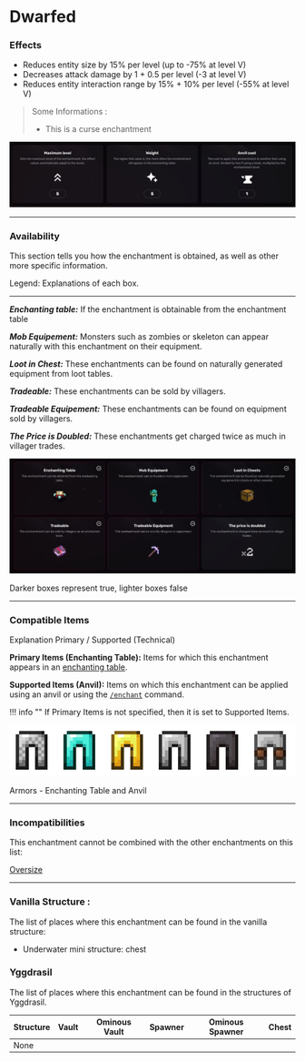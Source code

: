 # Dwarfed
### Effects
*   Reduces entity size by 15% per level (up to -75% at level V)
*   Decreases attack damage by 1 + 0.5 per level (-3 at level V)
*   Reduces entity interaction range by 15% + 10% per level (-55% at level V)

> Some Informations :
> 
> *   This is a curse enchantment

![](/images/voxel/enchantment/legs-enchantment/image_1756618403126_354.png)

* * *

### Availability

This section tells you how the enchantment is obtained, as well as other more specific information.

Legend: Explanations of each box.[](#legend-explanations-of-each-box)

* * *

_**Enchanting table:**_ If the enchantment is obtainable from the enchantment table

_**Mob Equipement:**_ Monsters such as zombies or skeleton can appear naturally with this enchantment on their equipment.

_**Loot in Chest:**_ These enchantments can be found on naturally generated equipment from loot tables.

_**Tradeable:**_ These enchantments can be sold by villagers.

_**Tradeable Equipement:**_ These enchantments can be found on equipment sold by villagers.

_**The Price is Doubled:**_ These enchantments get charged twice as much in villager trades.

![](/images/voxel/enchantment/legs-enchantment/image_1756618403126_828.png)

Darker boxes represent true, lighter boxes false

* * *

### Compatible Items
Explanation Primary / Supported (Technical)[](#explanation-primary-supported-technical)

**Primary Items (Enchanting Table):** Items for which this enchantment appears in an [enchanting table](https://minecraft.wiki/w/Enchanting_table).

**Supported Items (Anvil):** Items on which this enchantment can be applied using an anvil or using the [`/enchant`](https://minecraft.wiki/w/Commands/enchant) command.

!!! info ""
    If Primary Items is not specified, then it is set to Supported Items.

![](/images/voxel/enchantment/legs-enchantment/image_1756618403126_72.png)

Armors - Enchanting Table and Anvil

* * *

### Incompatibilities

This enchantment cannot be combined with the other enchantments on this list:

[Oversize](/external/neoenchants/enchantment/legs-enchantment/oversize)

* * *

### Vanilla Structure :

The list of places where this enchantment can be found in the vanilla structure:

*   Underwater mini structure: chest
### Yggdrasil

The list of places where this enchantment can be found in the structures of Yggdrasil.

| Structure | Vault | Ominous Vault | Spawner | Ominous Spawner | Chest |
| --- | --- | --- | --- | --- | --- |
| None |  |  |  |  |  |